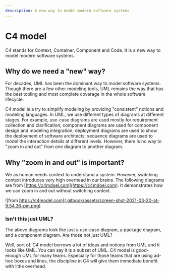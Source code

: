 ```yaml
---
description: A new way to model modern software systems
---
```


# C4 model

C4 stands for Context, Container, Component and Code. It is a new way to model modern software systems.

## Why do we need a "new" way?

For decades, UML has been the dominant way to model software systems. Though there are a few other modeling tools, UML remains the way that has the best tooling and most complete coverage in the whole software lifecycle.

C4 model is a try to simplify modeling by providing "consistent" notions and modeling languages. In UML, we use different types of diagrams at different stages. For example, use-case diagrams are used mostly for requirement collection and clarification; component diagrams are used for component design and modeling integration; deployment diagrams are used to show the deployment of software architects; sequence diagrams are used to model the interaction details at different levels. However, there is no way to "zoom in and out" from one diagram to another diagram.

## Why "zoom in and out" is important?

We as human needs context to understand a system. However, switching context introduces very high overhead in our brains. The following diagrams are from [https://c4mdoel.com](https://c4mdoel.com). It demonstrates how we can zoom in and out without switching context.

![from https://c4model.com](.gitbook/assets/screen-shot-2021-03-20-at-9.54.36-pm.png)

### Isn't this just UML?

The above diagrams look like just a use-case diagram, a package diagram, and a component diagram. Are those not just UML?

Well, sort of. C4 model borrows a lot of ideas and notions from UML and it looks like UML. You can say it is a subset of UML. C4 model is good-enough UML for many teams. Especially for those teams that are using ad-hoc boxes and lines, the discipline in C4 will give them immediate benefit with little overhead.

